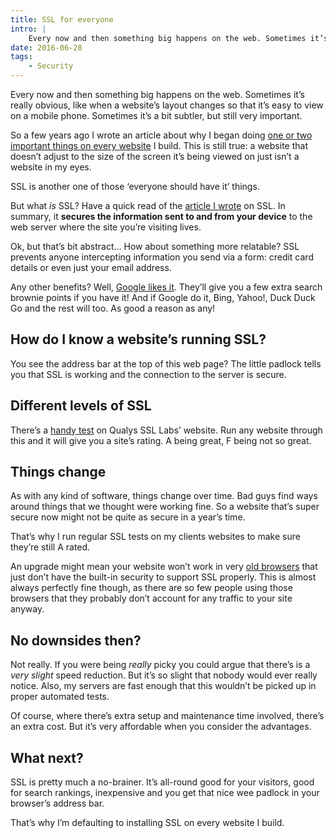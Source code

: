```yaml
---
title: SSL for everyone
intro: |
    Every now and then something big happens on the web. Sometimes it’s really obvious, sometimes a bit subtler, but still very important. SSL is a subtle
date: 2016-06-28
tags:
    - Security
---
```


Every now and then something big happens on the web. Sometimes it’s really obvious, like when a website’s layout changes so that it’s easy to view on a mobile phone. Sometimes it’s a bit subtler, but still very important.

So a few years ago I wrote an article about why I began doing [one or two important things on every website](/blog/why-i-changed-my-baseline) I build. This is still true: a website that doesn’t adjust to the size of the screen it’s being viewed on just isn’t a website in my eyes.

SSL is another one of those ‘everyone should have it’ things.

But what _is_ SSL? Have a quick read of the [article I wrote](/blog/what-is-ssl-and-is-it-worth-the-bother) on SSL. In summary, it **secures the information sent to and from your device** to the web server where the site you’re visiting lives.

Ok, but that’s bit abstract… How about something more relatable? SSL prevents anyone intercepting information you send via a form: credit card details or even just your email address.

Any other benefits? Well, [Google likes it](https://webmasters.googleblog.com/2014/08/https-as-ranking-signal.html). They’ll give you a few extra search brownie points if you have it! And if Google do it, Bing, Yahoo!, Duck Duck Go and the rest will too. As good a reason as any!


## How do I know a website’s running SSL?

You see the address bar at the top of this web page? The little padlock tells you that SSL is working and the connection to the server is secure.


## Different levels of SSL

There’s a [handy test](https://www.ssllabs.com/ssltest/) on Qualys SSL Labs’ website. Run any website through this and it will give you a site’s rating. A being great, F being not so great.


## Things change

As with any kind of software, things change over time. Bad guys find ways around things that we thought were working fine. So a website that’s super secure now might not be quite as secure in a year’s time.

That’s why I run regular SSL tests on my clients websites to make sure they’re still A rated.

An upgrade might mean your website won’t work in very [old browsers](/blog/older-browsers) that just don’t have the built-in security to support SSL properly. This is almost always perfectly fine though, as there are so few people using those browsers that they probably don’t account for any traffic to your site anyway.


## No downsides then?

Not really. If you were being _really_ picky you could argue that there’s is a _very slight_ speed reduction. But it’s so slight that nobody would ever really notice. Also, my servers are fast enough that this wouldn’t be picked up in proper automated tests.

Of course, where there’s extra setup and maintenance time involved, there’s an extra cost. But it’s very affordable when you consider the advantages.


## What next?

SSL is pretty much a no-brainer. It’s all-round good for your visitors, good for search rankings, inexpensive and you get that nice wee padlock in your browser’s address bar.

That’s why I’m defaulting to installing SSL on every website I build.

